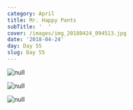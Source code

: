 ```yaml
---
category: April
title: Mr. Happy Pants
subTitle: '  '
cover: /images/img_20180424_094513.jpg
date: '2018-04-24'
day: Day 55
slug: Day 55
---
```

![null](/images/img_20180424_094513.jpg)

![null](/images/img_20180424_154943.jpg)

![null](/images/img_20180424_143149.jpg)
